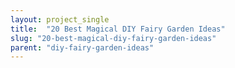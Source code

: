 ```yaml
---
layout: project_single
title:  "20 Best Magical DIY Fairy Garden Ideas"
slug: "20-best-magical-diy-fairy-garden-ideas"
parent: "diy-fairy-garden-ideas"
---
```

 